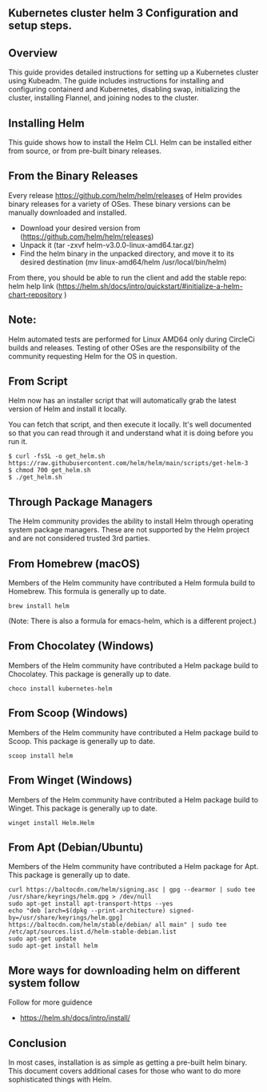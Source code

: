 ## Kubernetes cluster  helm 3 Configuration and setup steps.

## Overview
This guide provides detailed instructions for setting up a Kubernetes cluster using Kubeadm. The guide includes instructions for installing and configuring containerd and Kubernetes, disabling swap, initializing the cluster, installing Flannel, and joining nodes to the cluster.

## Installing Helm
This guide shows how to install the Helm CLI. Helm can be installed either from source, or from pre-built binary releases.

## From the Binary Releases
Every release  https://github.com/helm/helm/releases  of Helm provides binary releases for a variety of OSes. These binary versions can be manually downloaded and installed.

- Download your desired version from (https://github.com/helm/helm/releases)
- Unpack it (tar -zxvf helm-v3.0.0-linux-amd64.tar.gz)
- Find the helm binary in the unpacked directory, and move it to its desired destination (mv linux-amd64/helm /usr/local/bin/helm)
  
From there, you should be able to run the client and add the stable repo:  helm help link  (https://helm.sh/docs/intro/quickstart/#initialize-a-helm-chart-repository )

## Note:

Helm automated tests are performed for Linux AMD64 only during CircleCi builds and releases. Testing of other OSes are the responsibility of the community requesting Helm for the OS in question.

## From Script
Helm now has an installer script that will automatically grab the latest version of Helm and install it locally.

You can fetch that script, and then execute it locally. It's well documented so that you can read through it and understand what it is doing before you run it.

```
$ curl -fsSL -o get_helm.sh https://raw.githubusercontent.com/helm/helm/main/scripts/get-helm-3
$ chmod 700 get_helm.sh
$ ./get_helm.sh
```

## Through Package Managers
The Helm community provides the ability to install Helm through operating system package managers. These are not supported by the Helm project and are not considered trusted 3rd parties.

## From Homebrew (macOS)
Members of the Helm community have contributed a Helm formula build to Homebrew. This formula is generally up to date.
```
brew install helm
```
(Note: There is also a formula for emacs-helm, which is a different project.)

## From Chocolatey (Windows)
Members of the Helm community have contributed a Helm package build to Chocolatey. This package is generally up to date.
```
choco install kubernetes-helm
```
## From Scoop (Windows)
Members of the Helm community have contributed a Helm package build to Scoop. This package is generally up to date.
```
scoop install helm
```
## From Winget (Windows)
Members of the Helm community have contributed a Helm package build to Winget. This package is generally up to date.

```
winget install Helm.Helm
```
## From Apt (Debian/Ubuntu)

Members of the Helm community have contributed a Helm package for Apt. This package is generally up to date.

```
curl https://baltocdn.com/helm/signing.asc | gpg --dearmor | sudo tee /usr/share/keyrings/helm.gpg > /dev/null
sudo apt-get install apt-transport-https --yes
echo "deb [arch=$(dpkg --print-architecture) signed-by=/usr/share/keyrings/helm.gpg] https://baltocdn.com/helm/stable/debian/ all main" | sudo tee /etc/apt/sources.list.d/helm-stable-debian.list
sudo apt-get update
sudo apt-get install helm

```
## More ways for downloading helm on different system follow 
Follow for more guidence
- https://helm.sh/docs/intro/install/

## Conclusion 

In most cases, installation is as simple as getting a pre-built helm binary. This document covers additional cases for those who want to do more sophisticated things with Helm.